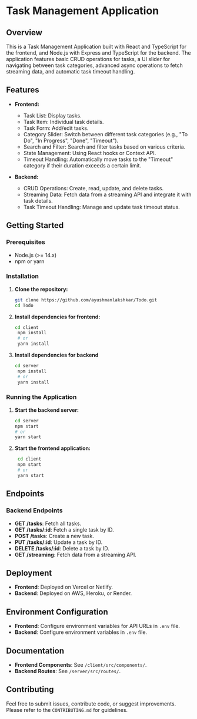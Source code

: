 # Task Management Application

## Overview

This is a Task Management Application built with React and TypeScript for the frontend, and Node.js with Express and TypeScript for the backend. The application features basic CRUD operations for tasks, a UI slider for navigating between task categories, advanced async operations to fetch streaming data, and automatic task timeout handling.

## Features

- **Frontend:**
  - Task List: Display tasks.
  - Task Item: Individual task details.
  - Task Form: Add/edit tasks.
  - Category Slider: Switch between different task categories (e.g., "To Do", "In Progress", "Done", "Timeout").
  - Search and Filter: Search and filter tasks based on various criteria.
  - State Management: Using React hooks or Context API.
  - Timeout Handling: Automatically move tasks to the "Timeout" category if their duration exceeds a certain limit.

- **Backend:**
  - CRUD Operations: Create, read, update, and delete tasks.
  - Streaming Data: Fetch data from a streaming API and integrate it with task details.
  - Task Timeout Handling: Manage and update task timeout status.

## Getting Started

### Prerequisites

- Node.js (>= 14.x)
- npm or yarn

### Installation

1. **Clone the repository:**

   ```bash
   git clone https://github.com/ayushmanlakshkar/Todo.git
   cd Todo
   ```

2. **Install dependencies for frontend:**

   ```bash
   cd client
    npm install
    # or
    yarn install
    ```
3. **Install dependencies for backend**
   ```bash
   cd server
    npm install
    # or
    yarn install
    ```

### Running the Application

1. **Start the backend server:**

    ```bash
    cd server
    npm start
    # or
    yarn start
    ```

2. **Start the frontend application:**
   ```bash
    cd client
    npm start
    # or
    yarn start
    ```

## Endpoints

### Backend Endpoints
- **GET /tasks**: Fetch all tasks.
- **GET /tasks/:id**: Fetch a single task by ID.
- **POST /tasks**: Create a new task.
- **PUT /tasks/:id**: Update a task by ID.
- **DELETE /tasks/:id**: Delete a task by ID.
- **GET /streaming**: Fetch data from a streaming API.

## Deployment
- **Frontend**: Deployed on Vercel or Netlify.
- **Backend**: Deployed on AWS, Heroku, or Render.

## Environment Configuration
- **Frontend**: Configure environment variables for API URLs in `.env` file.
- **Backend**: Configure environment variables in `.env` file.

## Documentation
- **Frontend Components**: See `/client/src/components/`.
- **Backend Routes**: See `/server/src/routes/`.

## Contributing
Feel free to submit issues, contribute code, or suggest improvements. Please refer to the `CONTRIBUTING.md` for guidelines.


